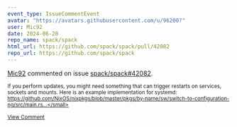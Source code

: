 ```yaml
---
event_type: IssueCommentEvent
avatar: "https://avatars.githubusercontent.com/u/96200?"
user: Mic92
date: 2024-06-20
repo_name: spack/spack
html_url: https://github.com/spack/spack/pull/42082
repo_url: https://github.com/spack/spack
---
```


<a href='https://github.com/Mic92' target='_blank'>Mic92</a> commented on issue <a href='https://github.com/spack/spack/pull/42082' target='_blank'>spack/spack#42082</a>.

<small>If you perform updates, you might need something that can trigger restarts on services, sockets and mounts. Here is an example implementation for systemd: https://github.com/NixOS/nixpkgs/blob/master/pkgs/by-name/sw/switch-to-configuration-ng/src/main.rs...</small>

<a href='https://github.com/spack/spack/pull/42082' target='_blank'>View Comment</a>
